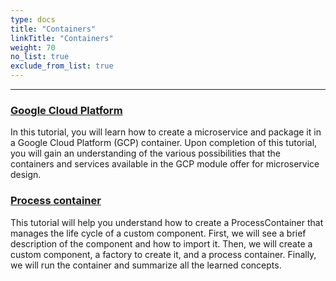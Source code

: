 ```yaml
---
type: docs
title: "Containers"
linkTitle: "Containers" 
weight: 70
no_list: true
exclude_from_list: true
---
```

---

### [Google Cloud Platform](google_cloud_platform)

In this tutorial, you will learn how to create a microservice and package it in a Google Cloud Platform (GCP) container.
Upon completion of this tutorial, you will gain an understanding of the various possibilities that the containers and services available in the GCP module offer for microservice design.

### [Process container](process_container)

This tutorial will help you understand how to create a ProcessContainer that manages the life cycle of a custom component. First, we will see a brief description of the component and how to import it. Then, we will create a custom component, a factory to create it, and a process container. Finally, we will run the container and summarize all the learned concepts.